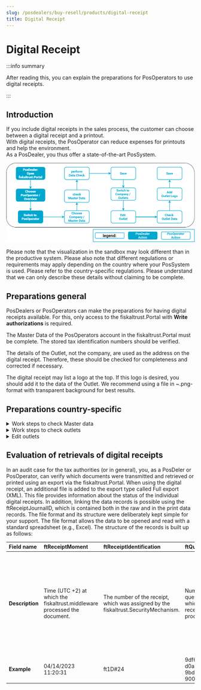 ```yaml
---
slug: /posdealers/buy-resell/products/digital-receipt
title: Digital Receipt
---
```


# Digital Receipt

:::info summary

After reading this, you can explain the preparations for PosOperators to use digital receipts.

:::

## Introduction

If you include digital receipts in the sales process, the customer can choose between a digital receipt and a printout.  
With digital receipts, the PosOperator can reduce expenses for printouts and help the environment.  
As a PosDealer, you thus offer a state-of-the-art PosSystem.  


![receipt-chaining](../images/buy_resell-digital-receipt-3.png)

Please note that the visualization in the sandbox may look different than in the productive system.
Please also note that different regulations or requirements may apply depending on the country where your PosSystem is used. Please refer to the country-specific regulations. Please understand that we can only describe these details without claiming to be complete.

## Preparations general

PosDealers or PosOperators can make the preparations for having digital receipts available. For this, only access to the fiskaltrust.Portal with **Write authorizations** is required.  

The Master Data of the PosOperators account in the fiskaltrust.Portal must be complete. The stored tax identification numbers should be verified.  

The details of the Outlet, not the company, are used as the address on the digital receipt. Therefore, these should be checked for completeness and corrected if necessary.  

The digital receipt may list a logo at the top. If this logo is desired, you should add it to the data of the Outlet. 
We recommend using a file in ~.png-format with transparent background for best results. 

## Preparations country-specific

  <details>

  <summary>Work steps to check Master data</summary>  

import Tabs from '@theme/Tabs';
import TabItem from '@theme/TabItem';
import PreviewAT from '../../_markets/at/getting-started/operator-onboarding/master-data/_edit-master.mdx';
import PreviewFR from '../../_markets/fr/getting-started/operator-onboarding/master-data/_edit-master.mdx';
import PreviewDE from '../../_markets/de/getting-started/operator-onboarding/master-data/_edit-master.mdx';

<Tabs groupId="market">

  <TabItem value="AT" label="Austria">
    <PreviewAT />
  </TabItem>

  <TabItem value="FR" label="France">
    <PreviewFR />
  </TabItem>

  <TabItem value="DE" label="Germany">
    <PreviewDE />
  </TabItem>

</Tabs>

  </details>

  <details>

  <summary>Work steps to check outlets</summary>  

import OutletAT from '../../_markets/at/getting-started/operator-onboarding/master-data/_checking-outlets.mdx';
import OutletFR from '../../_markets/fr/getting-started/operator-onboarding/master-data/_checking-outlets.mdx';
import OutletDE from '../../_markets/de/getting-started/operator-onboarding/master-data/_checking-outlets.mdx';

<Tabs groupId="market">

  <TabItem value="AT" label="Austria">
    <OutletAT />
  </TabItem>

  <TabItem value="FR" label="France">
    <OutletFR />
  </TabItem>

  <TabItem value="DE" label="Germany">
    <OutletDE />
  </TabItem>

</Tabs>

</details>

<details>

  <summary>Edit outlets</summary>  


import EditOutletAT from '../../_markets/at/getting-started/operator-onboarding/master-data/_edit-outlet.mdx';
import EditOutletFR from '../../_markets/fr/getting-started/operator-onboarding/master-data/_edit-outlet.mdx';
import EditOutletDE from '../../_markets/de/getting-started/operator-onboarding/master-data/_edit-outlet.mdx';

<Tabs groupId="market">

  <TabItem value="AT" label="Austria">
    <EditOutletAT />
  </TabItem>

  <TabItem value="FR" label="France">
    <EditOutletFR />
  </TabItem>

  <TabItem value="DE" label="Germany">
    <EditOutletDE />
  </TabItem>

</Tabs>

</details>

## Evaluation of retrievals of digital receipts

In an audit case for the tax authorities (or in general), you, as a PosDeler or PosOperator, can verify which documents were transmitted and retrieved or printed using an export via the fiskaltrust.Portal. When using the digital receipt, an additional file is added to the export type called Full export (XML). This file provides information about the status of the individual digital receipts. In addition, linking the data records is possible using the ftReceiptJournalID, which is contained both in the raw and in the print data records.
The file format and its structure were deliberately kept simple for your support. The file format allows the data to be opened and read with a standard spreadsheet (e.g., Excel). The structure of the records is built up as follows:


|**Field name** |ftReceiptMoment |ftReceiptIdentification |ftQueueItemid |ftReceiptJournalId |ftSubmittedMoment |ftDeliveredMoment |ftDeliveredStatus |ftDeliveredStatusData                                                                                                             |
|:----------------------|:---------------------|:---------------------|:---------------------|:---------------------|:---------------------|:---------------------|:---------------------|:---------------------|
|**Description** |Time (UTC +2) at which the fiskaltrust.middleware processed the document.  | The number of the receipt, which was assigned by the fiskaltrust.SecurityMechanism. |Number of the queue by which the receipt was processed |The fiskaltrust.ReceiptJournal draws, hashes and links all receipt requests from the middleware and creates a number from them |Time (UTC +2 ) when the QR code was provided by the taxpayer.|Time (UTC +2) at which the QR code was retrieved by the consumer.|Output or retrieval status of the Receipt: `printed`: _Receipt was printed_, `accepted`: _Receipt was received elsewhere_, `submitted`: _Receipt was provided by the taxpayer_, `delivered`: _Receipt was received by the consumer_|Outputs additional parameters, such as model number of the terminal. _Function currently not yet active_|
|**Example**|04/14/2023 11:20:31|ft1D#24| 9df671cf-d0a8-4824- 9bd0-9000d8dcd8ea|1626d96a-ae5b-4a6bb1f9-6468a83ef749|04/14/2023 11:21:09|04/14/2023 11:21:09|`Printed`|Hobex ViA Pro |
